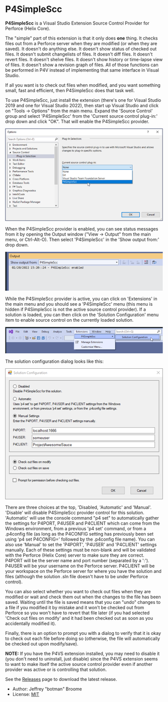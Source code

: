 # P4SimpleScc

**P4SimpleScc** is a Visual Studio Extension Source Control Provider for Perforce (Helix Core).

The "simple" part of this extension is that it only does **one** thing.  It checks files out from a Perforce server when they are modified (or when they are saved).  It doesn't do anything else.  It doesn't show status of checked out files.  It doesn't submit changelists of files.  It doesn't diff files.  It doesn't revert files.  It doesn't shelve files.  It doesn't show history or time-lapse view of files.  It doesn't show a revision graph of files.  All of those functions can be performed in P4V instead of implementing that same interface in Visual Studio.

If all you want is to check out files when modified, and you want something small, fast and efficient, then P4SimpleScc does that task well.

To use P4SimpleScc, just install the extension (there's one for Visual Studio 2019 and one for Visual Studio 2022), then start up Visual Studio and click on "Tools -> Options" from the main menu.  Expand the 'Source Control' group and select 'P4SimpleScc' from the 'Current source control plug-in:' drop down and click "OK".  That will enable the P4SimpleScc provider.

![SourceControl](https://raw.githubusercontent.com/botman99/P4SimpleScc/master/img/Tools_Options_SourceControl.png)

When the P4SimpleScc provider is enabled, you can see status messages from it by opening the Output window ("View -> Output" from the main menu, or Ctrl-Alt-O).  Then select 'P4SimpleScc' in the 'Show output from:' drop down.

![OutputWindow](https://raw.githubusercontent.com/botman99/P4SimpleScc/master/img/OutputWindow.png)

While the P4SimpleScc provider is active, you can click on 'Extensions' in the main menu and you should see a 'P4SimpleScc' menu (this menu is hidden if P4SimpleScc is not the active source control provider).  If a solution is loaded, you can then click on the 'Solution Configuration' menu item to enable source control on the currently loaded solution.

![SolutionConfigurationMenu](https://raw.githubusercontent.com/botman99/P4SimpleScc/master/img/SolutionConfigurationMenu.png)

The solution configuration dialog looks like this:

![SolutionConfigurationDialog](https://raw.githubusercontent.com/botman99/P4SimpleScc/master/img/SolutionConfigurationDialog.png)

There are three choices at the top, 'Disabled, 'Automatic' and 'Manual'.  'Disable' will disable P4SimpleScc provider control for this solution.  'Automatic' will use the console command "p4 set" to automatically gather the settings for P4PORT, P4USER and P4CLIENT which can come from the Windows environment, from a previous 'p4 set' command, or from a .p4config file (as long as the P4CONFIG setting has previously been set using 'p4 set P4CONFIG=' followed by the .p4config file name).  You can also use 'Manual' to set the 'P4PORT', 'P4USER' and 'P4CLIENT' settings manually.  Each of these settings must be non-blank and will be validated with the Perforce (Helix Core) server to make sure they are correct.  P4PORT will be the server name and port number (separated by a ':').  P4USER will be your username on the Perforce server.  P4CLIENT will be your workspace on the Perforce server for where you have the solution and files (although the solution .sln file doesn't have to be under Perforce control).

You can also select whether you want to check out files when they are modified or wait and check them out when the changes to the file has been saved.  Waiting until the file is saved means that you can "undo" changes to a file if you modified it by mistake and it won't be checked out from Perforce so you won't have to revert that file later (if you had selected 'Check out files on modify' and it had been checked out as soon as you accidentally modified it).

Finally, there is an option to prompt you with a dialog to verify that it is okay to check out each file before doing so (otherwise, the file will automatically be checked out upon modify/save).

**NOTE:** If you have the P4VS extension installed, you may need to disable it (you don't need to uninstall, just disable) since the P4VS extension seems to want to make itself the active source control provider even if another provider was active or is controlling that solution.

See the [Releases](https://github.com/botman99/P4SimpleScc/releases) page to download the latest release.

* Author: Jeffrey "botman" Broome
* License: [MIT](http://opensource.org/licenses/mit-license.php)
